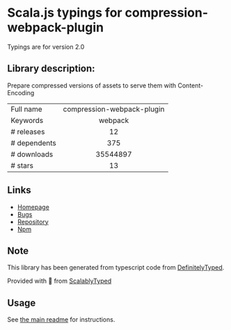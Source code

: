 
# Scala.js typings for compression-webpack-plugin

Typings are for version 2.0

## Library description:
Prepare compressed versions of assets to serve them with Content-Encoding

|                    |                 |
| ------------------ | :-------------: |
| Full name          | compression-webpack-plugin |
| Keywords           | webpack |
| # releases         | 12 |
| # dependents       | 375 |
| # downloads        | 35544897 |
| # stars            | 13 |

## Links
- [Homepage](https://github.com/webpack-contrib/compression-webpack-plugin)
- [Bugs](https://github.com/webpack-contrib/compression-webpack-plugin/issues)
- [Repository](https://github.com/webpack-contrib/compression-webpack-plugin)
- [Npm](https://www.npmjs.com/package/compression-webpack-plugin)
    


## Note
This library has been generated from typescript code from [DefinitelyTyped](https://definitelytyped.org).

Provided with :purple_heart: from [ScalablyTyped](https://github.com/oyvindberg/ScalablyTyped)

## Usage
See [the main readme](../../readme.md) for instructions.



